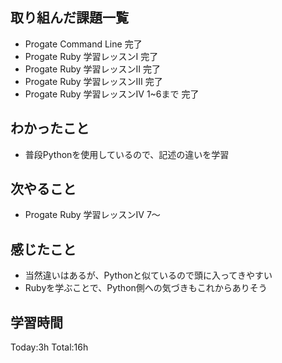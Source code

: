 ## 取り組んだ課題一覧
- Progate Command Line 完了
- Progate Ruby 学習レッスンⅠ 完了
- Progate Ruby 学習レッスンⅡ 完了
- Progate Ruby 学習レッスンⅢ 完了
- Progate Ruby 学習レッスンⅣ 1~6まで 完了

## わかったこと
- 普段Pythonを使用しているので、記述の違いを学習

## 次やること
- Progate Ruby 学習レッスンⅣ 7～

## 感じたこと
- 当然違いはあるが、Pythonと似ているので頭に入ってきやすい
- Rubyを学ぶことで、Python側への気づきもこれからありそう

## 学習時間
Today:3h
Total:16h
